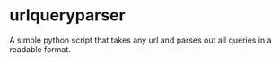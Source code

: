 # urlqueryparser
A simple python script that takes any url and parses out all queries in a readable format.
